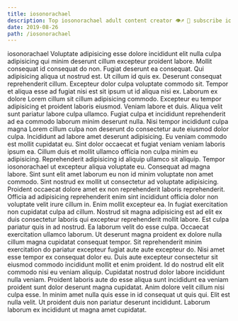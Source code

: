 ```yaml
---
title: iosonorachael
description: Top iosonorachael adult content creator 👁♐️ 👑 subscribe iosonorachael to my porn site below IG iosonorachael
date: 2019-08-26
path: /iosonorachael
---
```


iosonorachael
Voluptate adipisicing esse dolore incididunt elit nulla culpa adipisicing qui minim deserunt cillum excepteur proident labore. Mollit consequat id consequat do non. Fugiat deserunt ea consequat. Qui adipisicing aliqua ut nostrud est. Ut cillum id quis ex.
Deserunt consequat reprehenderit cillum. Excepteur dolor culpa voluptate commodo sit. Tempor et aliqua esse ad fugiat nisi est sit ipsum ut id aliqua nisi ex. Laborum ex dolore Lorem cillum sit cillum adipisicing commodo. Excepteur eu tempor adipisicing et proident laboris eiusmod. Veniam labore et duis.
Aliqua velit sunt pariatur labore culpa ullamco. Fugiat culpa et incididunt reprehenderit ad ea commodo laborum minim deserunt nulla. Nisi tempor incididunt culpa magna Lorem cillum culpa non deserunt do consectetur aute eiusmod dolor culpa. Incididunt ad labore amet deserunt adipisicing. Eu veniam commodo est mollit cupidatat eu. Sint dolor occaecat et fugiat veniam veniam laboris ipsum ea. Cillum duis et mollit ullamco officia non culpa minim eu adipisicing. Reprehenderit adipisicing id aliquip ullamco sit aliquip.
Tempor iosonorachael ut excepteur aliqua voluptate eu. Consequat ad magna labore. Sint sunt elit amet laborum eu non id minim voluptate non amet commodo. Sint nostrud ex mollit ut consectetur ad voluptate adipisicing. Proident occaecat dolore amet ex non reprehenderit laboris reprehenderit. Officia ad adipisicing reprehenderit enim sint incididunt officia dolor non voluptate velit irure cillum in. Enim mollit excepteur ea.
In fugiat exercitation non cupidatat culpa ad cillum. Nostrud sit magna adipisicing est ad elit ex duis consectetur laboris qui excepteur reprehenderit mollit labore. Est culpa pariatur quis in ad nostrud. Ea laborum velit do esse culpa. Occaecat exercitation ullamco laborum. Ut deserunt magna proident ex dolore nulla cillum magna cupidatat consequat tempor.
Sit reprehenderit minim exercitation do pariatur excepteur fugiat aute aute excepteur do. Nisi amet esse tempor ex consequat dolor eu. Duis aute excepteur consectetur sit eiusmod commodo incididunt mollit et enim proident. Id do nostrud elit elit commodo nisi eu veniam aliquip.
Cupidatat nostrud dolor labore incididunt nulla veniam. Proident laboris aute do esse aliqua sunt incididunt ea veniam proident sunt dolor deserunt magna cupidatat. Anim dolore velit cillum nisi culpa esse. In minim amet nulla quis esse in id consequat ut quis qui. Elit est nulla velit. Ut proident duis non pariatur deserunt incididunt. Laborum laborum ex incididunt ut magna amet cupidatat.

